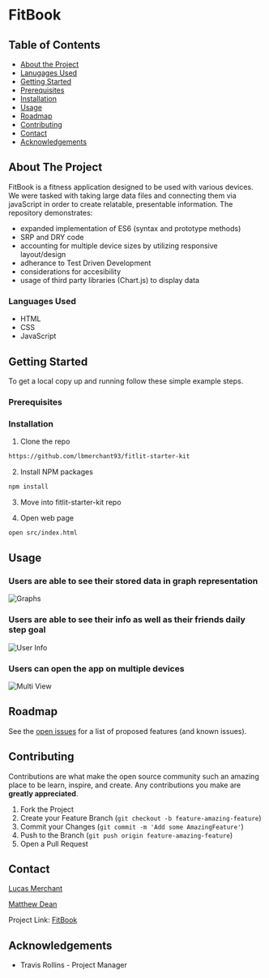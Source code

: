 # FitBook
<!-- TABLE OF CONTENTS -->
## Table of Contents

* [About the Project](#about-the-project)
* [Lanugages Used](#languages-used)
* [Getting Started](#getting-started)
* [Prerequisites](#prerequisites)
* [Installation](#installation)
* [Usage](#usage)
* [Roadmap](#roadmap)
* [Contributing](#contributing)
* [Contact](#contact)
* [Acknowledgements](#acknowledgements)


<!-- ABOUT THE PROJECT -->
## About The Project


FitBook is a fitness application designed to be used with various devices. We were tasked with taking large data files and connecting them via javaScript in order to create relatable, presentable information. 
The repository demonstrates:
  * expanded implementation of ES6 (syntax and prototype methods)
  * SRP and DRY code
  * accounting for multiple device sizes by utilizing responsive layout/design
  * adherance to Test Driven Development
  * considerations for accesibility
  * usage of third party libraries (Chart.js) to display data


### Languages Used

* HTML
* CSS
* JavaScript


<!-- GETTING STARTED -->
## Getting Started

To get a local copy up and running follow these simple example steps.


### Prerequisites


### Installation

1. Clone the repo
```sh
https://github.com/lbmerchant93/fitlit-starter-kit
```
2. Install NPM packages
```sh
npm install
```
3. Move into fitlit-starter-kit repo

4. Open web page
```sh
open src/index.html
```


## Usage

### Users are able to see their stored data in graph representation


![Graphs](https://i.imgur.com/9Ml2Cyx.gif])



### Users are able to see their info as well as their friends daily step goal
  

![User Info](https://i.imgur.com/gykSkrF.gif)



### Users can open the app on multiple devices

![Multi View](https://i.imgur.com/ubW2DwR.gif)
  


<!-- ROADMAP -->
## Roadmap

See the [open issues](file:///Users/matthewdean/turing/2module/projects/fitlit-starter-kit/issues) for a list of proposed features (and known issues).


<!-- CONTRIBUTING -->
## Contributing

Contributions are what make the open source community such an amazing place to be learn, inspire, and create. Any contributions you make are **greatly appreciated**.

1. Fork the Project
2. Create your Feature Branch (`git checkout -b feature-amazing-feature`)
3. Commit your Changes (`git commit -m 'Add some AmazingFeature'`)
4. Push to the Branch (`git push origin feature-amazing-feature`)
5. Open a Pull Request


<!-- CONTACT -->
## Contact

[Lucas Merchant](lbmerchant93@gmail.com)

[Matthew Dean](deanma95@gmail.com)


Project Link: [FitBook](https://github.com/lbmerchant93/fitlit-starter-kit)

<!-- ACKNOWLEDGEMENTS -->
## Acknowledgements

  * Travis Rollins - Project Manager
